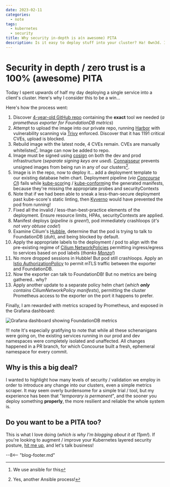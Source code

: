 ```yaml
---
date: 2023-02-11
categories:
  - note
tags:
  - kubernetes
  - security
title: Why security in-depth is a(n awesome) PITA
description: Is it easy to deploy stuff into your cluster? Ha! 0wn3d. It's SUPPOSED to be a PITA!
---
```


# Security in depth / zero trust is a 100% (awesome) PITA

Today I spent upwards of half my day deploying a single service into a client's cluster. Here's why I consider this to be a win...

<!-- more -->

Here's how the process went:

1. Discover [4-year-old GitHub repo](https://github.com/aikoven/foundationdb-exporter) containing the **exact** tool we needed (*a prometheus exporter for FoundationDB metrics*)
2. Attempt to upload the image into our private repo, running [Harbor](https://goharbor.io/) with vulnerability scanning via [Trivy](https://github.com/aquasecurity/trivy) enforced. Discover that it has 1191 critical CVEs, upload is blocked.
3. Rebuild image with the latest node, 4 CVEs remain. CVEs are manually whitelisted[^1]. Image can now be added to repo.
4. Image must be signed using [cosign](https://github.com/sigstore/cosign) on both the dev and prod infrastructure (*separate signing keys are used*). [Connaisseur](https://github.com/sse-secure-systems/connaisseur) prevents unsigned images from being run in any of our clusters[^2].
5. Image is in the repo, now to deploy it... add a deployment template to our existing database helm chart. Deployment pipeline (*via [Concourse CI](https://concourse-ci.org/)*) fails while [kube-scor](https://github.com/zegl/kube-score)ing / [kube-conform](https://github.com/yannh/kubeconform)ing the generated manifests, because they're missing the appropriate probes and securityContexts
6. Note that if we had been able to sneak a less-than-secure deployment past kube-score's static linting, then [Kyverno](https://kyverno.io/) would have prevented the pod from running!
7. Fixed all the invalid / less-than-best-practice elements of the deployment. Ensure resource limits, HPAs, securityContexts are applied. 
8. Manifest deploys (*pipeline is green!*), pod immediately crashloops (*it's not very obtuse code!*)
9. Examine Cilium's [Hubble](https://github.com/cilium/hubble), determine that the pod is trying to talk to FoundationDB (*duh*), and being blocked by default.
10. Apply the appropriate labels to the deployment / pod to align with the pre-existing regime of [Cilium NetworkPolicies](https://docs.cilium.io/en/latest/security/policy/) permitting ingress/egress to services based on pod labels (*thanks [Monzo](https://monzo.com/blog/we-built-network-isolation-for-1-500-services)!*)
11. No more dropped sessions in Hubble! But pod still crashloops. Apply an [Istio AuthorizationPolicy](https://istio.io/latest/docs/reference/config/security/authorization-policy/) to permit mTLS traffic between the exporter and FoundationDB.
12. Now the exporter can talk to FoundationDB! But no metrics are being gathered.. why?
13. Apply another update to a separate policy helm chart (*which **only** contains CiliumNetworkPolicy manifests*), permitting the cluster Prometheus access to the exporter on the port it happens to prefer.

Finally, I am rewarded with metrics scraped by Prometheus, and exposed in the Grafana dashboard:

![Grafana dashboard showing FoundationDB metrics](/images/blog/foundationdb-exporter-grafana-dashboard.png)

!!! note
    It's especially gratifying to note that while all these schenanigans were going on, the existing services running in our prod and dev namespaces were completely isolated and unaffected. All changes happened in a PR branch, for which Concourse built a fresh, ephemeral namespace for every commit.

## Why is this a big deal?

I wanted to highlight how many levels of security / validation we employ in order to introduce any change into our clusters, even a simple metrics scraper. It may seem overly burdensome for a simple trial / tool, but my experience has been that "*temporary is permanent*", and the sooner you deploy something **properly**, the more resilient and reliable the whole system is.

## Do you want to be a PITA too?

This is what I love doing (*which is why I'm blogging about it at 11pm!*). If you're looking to augment / improve your Kubernetes layered security posture, [hit me up](https://www.funkypenguin.co.nz/work-with-me/), and let's talk business!

[^1]: We use ansible for this
[^2]: Yes, another Ansible process!

--8<-- "blog-footer.md"
